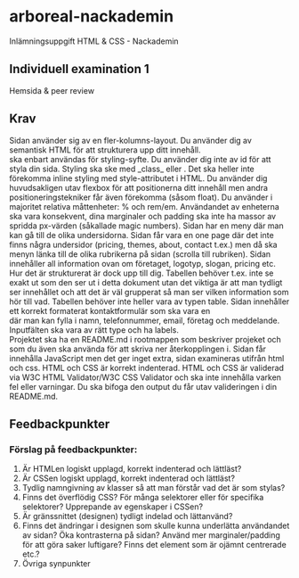 # arboreal-nackademin
Inlämningsuppgift HTML &amp; CSS - Nackademin

<h2>Individuell examination 1</h2>
Hemsida & peer review


<h2>Krav</h2>
Sidan använder sig av en fler-kolumns-layout.
Du använder dig av semantisk HTML för att strukturera upp ditt innehåll. <div> ska enbart användas för styling-syfte.
Du använder dig inte av id för att styla din sida. Styling ska ske med _class_ eller <tag>. Det ska heller inte förekomma inline styling med style-attributet i HTML.
Du använder dig huvudsakligen utav flexbox för att positionerna ditt innehåll men andra positioneringstekniker får även förekomma (såsom float).
Du använder i majoritet relativa måttenheter: % och rem/em. Användandet av enheterna ska vara konsekvent, dina marginaler och padding ska inte ha massor av spridda px-värden (såkallade magic numbers).
Sidan har en meny där man kan gå till de olika undersidorna. Sidan får vara en one page där det inte finns några undersidor (pricing, themes, about, contact t.ex.) men då ska menyn länka till de olika rubrikerna på sidan (scrolla till rubriken).
Sidan innehåller all information ovan om företaget, logotyp, slogan, pricing etc. Hur det är strukturerat är dock upp till dig. Tabellen behöver t.ex. inte se exakt ut som den ser ut i detta dokument utan det viktiga är att man tydligt ser innehållet och att det är väl grupperat så man ser vilken information som hör till vad. Tabellen behöver inte heller vara av typen table.
Sidan innehåller ett korrekt formaterat kontaktformulär som ska vara en <form> där man kan fylla i namn, telefonnummer, email, företag och meddelande. Inputfälten ska vara av rätt type och ha labels.
<br>
Projektet ska ha en README.md i rootmappen som beskriver projeket och som du även ska använda för att skriva ner återkopplingen i.
Sidan får innehålla JavaScript men det ger inget extra, sidan examineras utifrån html och css.
HTML och CSS är korrekt indenterad.
HTML och CSS är validerad via W3C HTML Validator/W3C CSS Validator och ska inte innehålla varken fel eller varningar. Du ska bifoga den output du får utav valideringen i din README.md.

<h2>Feedbackpunkter</h2>
<h3>Förslag på feedbackpunkter:</h3>
<ol>
  <li>Är HTMLen logiskt upplagd, korrekt indenterad och lättläst?</li>
  <li>Är CSSen logiskt upplagd, korrekt indenterad och lättläst?</li>
  <li>Tydlig namngivning av klasser så att man förstår vad det är som stylas?</li>
  <li>Finns det överflödig CSS? För många selektorer eller för specifika selektorer? Upprepande av egenskaper i CSSen?</li>
  <li>Är gränssnittet (designen) tydligt indelad och lättanvänd?</li>
  <li>Finns det ändringar i designen som skulle kunna underlätta användandet av sidan? Öka kontrasterna på sidan? Använd mer marginaler/padding för att göra saker luftigare? Finns det element som är ojämnt centrerade etc.?</li>
  <li>Övriga synpunkter</li>

